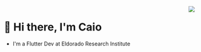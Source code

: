 <img align='right' src="https://github-readme-stats.vercel.app/api?username=kylekun&show_icons=true&hide_border=true&theme=tokyonight">

# 👋 Hi there, I'm Caio


- I'm a Flutter Dev at Eldorado Research Institute
